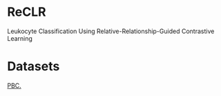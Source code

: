 # ReCLR
 Leukocyte Classification Using Relative-Relationship-Guided Contrastive Learning

# Datasets
[PBC.](https://www.sciencedirect.com/science/article/abs/pii/S0952197623010606)
